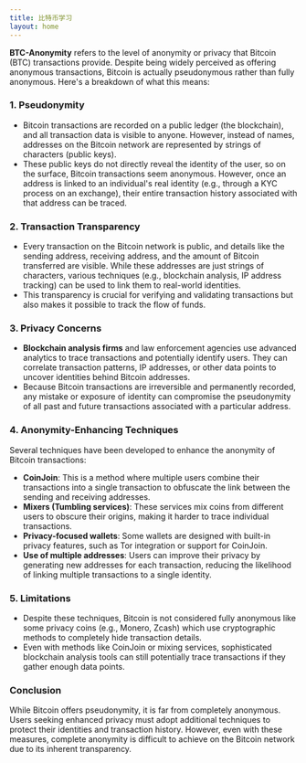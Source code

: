 ```yaml
---
title: 比特币学习
layout: home
---
```

**BTC-Anonymity** refers to the level of anonymity or privacy that Bitcoin (BTC) transactions provide. Despite being widely perceived as offering anonymous transactions, Bitcoin is actually pseudonymous rather than fully anonymous. Here's a breakdown of what this means:

### 1. **Pseudonymity**
   - Bitcoin transactions are recorded on a public ledger (the blockchain), and all transaction data is visible to anyone. However, instead of names, addresses on the Bitcoin network are represented by strings of characters (public keys).
   - These public keys do not directly reveal the identity of the user, so on the surface, Bitcoin transactions seem anonymous. However, once an address is linked to an individual's real identity (e.g., through a KYC process on an exchange), their entire transaction history associated with that address can be traced.

### 2. **Transaction Transparency**
   - Every transaction on the Bitcoin network is public, and details like the sending address, receiving address, and the amount of Bitcoin transferred are visible. While these addresses are just strings of characters, various techniques (e.g., blockchain analysis, IP address tracking) can be used to link them to real-world identities.
   - This transparency is crucial for verifying and validating transactions but also makes it possible to track the flow of funds.

### 3. **Privacy Concerns**
   - **Blockchain analysis firms** and law enforcement agencies use advanced analytics to trace transactions and potentially identify users. They can correlate transaction patterns, IP addresses, or other data points to uncover identities behind Bitcoin addresses.
   - Because Bitcoin transactions are irreversible and permanently recorded, any mistake or exposure of identity can compromise the pseudonymity of all past and future transactions associated with a particular address.

### 4. **Anonymity-Enhancing Techniques**
   Several techniques have been developed to enhance the anonymity of Bitcoin transactions:
   - **CoinJoin**: This is a method where multiple users combine their transactions into a single transaction to obfuscate the link between the sending and receiving addresses.
   - **Mixers (Tumbling services)**: These services mix coins from different users to obscure their origins, making it harder to trace individual transactions.
   - **Privacy-focused wallets**: Some wallets are designed with built-in privacy features, such as Tor integration or support for CoinJoin.
   - **Use of multiple addresses**: Users can improve their privacy by generating new addresses for each transaction, reducing the likelihood of linking multiple transactions to a single identity.

### 5. **Limitations**
   - Despite these techniques, Bitcoin is not considered fully anonymous like some privacy coins (e.g., Monero, Zcash) which use cryptographic methods to completely hide transaction details.
   - Even with methods like CoinJoin or mixing services, sophisticated blockchain analysis tools can still potentially trace transactions if they gather enough data points.

### Conclusion
While Bitcoin offers pseudonymity, it is far from completely anonymous. Users seeking enhanced privacy must adopt additional techniques to protect their identities and transaction history. However, even with these measures, complete anonymity is difficult to achieve on the Bitcoin network due to its inherent transparency.